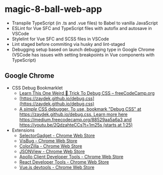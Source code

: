 # magic-8-ball-web-app

* Transpile TypeScript (in .ts and .vue files) to Babel to vanilla JavaScript
* ESLint for Vue SFC and TypeScript files with autofix and autosave in VSCode
* Stylelint for Vue SFC and SCSS files in VSCode
* Lint staged before commiting via husky and lint-staged
* Debugging setup based on launch debugging type in Google Chrome (VSCode has issues with setting breakpoints in Vue components with TypeScript)

## Google Chrome

* CSS Debug Bookmarklet
  * [Learn This One Weird 🙊 Trick To Debug CSS – freeCodeCamp.org](https://medium.freecodecamp.org/heres-my-favorite-weird-trick-to-debug-css-88529aa5a6a3)
  * [https://zaydek.github.io/debug.css](https://zaydek.github.io/debug.css)
  * [A *simple* CSS debugger. To use, bookmark "Debug CSS" at https://zaydek.github.io/debug.css. Learn more here https://medium.freecodecamp.org/88529aa5a6a3 and https://youtu.be/2QdzahteCCs?t=1m25s (starts at 1:25)](https://gist.github.com/zaydek/6b2e55258734deabbd2b4a284321d6f6)
* Extensions
  * [SelectorGadget - Chrome Web Store](https://chrome.google.com/webstore/detail/selectorgadget/mhjhnkcfbdhnjickkkdbjoemdmbfginb)
  * [VisBug - Chrome Web Store](https://chrome.google.com/webstore/detail/visbug/cdockenadnadldjbbgcallicgledbeoc)
  * [ColorZilla - Chrome Web Store](https://chrome.google.com/webstore/detail/colorzilla/bhlhnicpbhignbdhedgjhgdocnmhomnp)
  * [JSONView - Chrome Web Store](https://chrome.google.com/webstore/detail/jsonview/chklaanhfefbnpoihckbnefhakgolnmc)
  * [Apollo Client Developer Tools - Chrome Web Store](https://chrome.google.com/webstore/detail/apollo-client-developer-t/jdkknkkbebbapilgoeccciglkfbmbnfm)
  * [React Developer Tools - Chrome Web Store](https://chrome.google.com/webstore/detail/react-developer-tools/fmkadmapgofadopljbjfkapdkoienihi)
  * [Vue.js devtools - Chrome Web Store](https://chrome.google.com/webstore/detail/vuejs-devtools/nhdogjmejiglipccpnnnanhbledajbpd)
